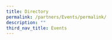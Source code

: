 ```yaml
---
title: Directory
permalink: /partners/Events/permalink/
description: ""
third_nav_title: Events
---
```

